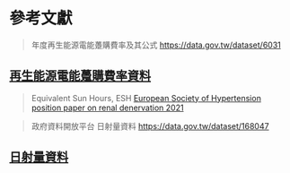 # 參考文獻
> 年度再生能源電能躉購費率及其公式
https://data.gov.tw/dataset/6031
## [再生能源電能躉購費率資料](https://www.moeaea.gov.tw/ECW/populace/opendata/wHandOpenData_File.ashx?set_id=6)

> Equivalent Sun Hours, ESH
[European Society of Hypertension position paper on renal denervation 2021](https://www.eshonline.org/esh-content/uploads/2021/09/European-Society-of-Hypertesion-position-paper-on-renal-denervation-2021.pdf)

> 政府資料開放平台 日射量資料
https://data.gov.tw/dataset/168047
## [日射量資料](https://opendata.cwa.gov.tw/fileapi/v1/opendataapi/O-A0091-001?Authorization=rdec-key-123-45678-011121314&format=JSON)


